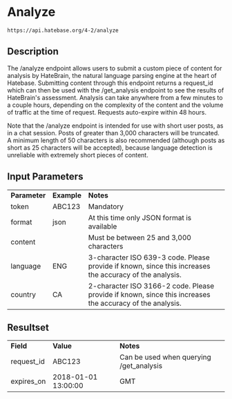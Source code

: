# Analyze

~~~
https://api.hatebase.org/4-2/analyze
~~~

## Description

The /analyze endpoint allows users to submit a custom piece of content for analysis by HateBrain, the natural language parsing engine at the heart of Hatebase. Submitting content through this endpoint returns a request_id which can then be used with the /get_analysis endpoint to see the results of HateBrain's assessment. Analysis can take anywhere from a few minutes to a couple hours, depending on the complexity of the content and the volume of traffic at the time of request. Requests auto-expire within 48 hours.

Note that the /analyze endpoint is intended for use with short user posts, as in a chat session. Posts of greater than 3,000 characters will be truncated. A minimum length of 50 characters is also recommended (although posts as short as 25 characters will be accepted), because language detection is unreliable with extremely short pieces of content.

## Input Parameters

<table>
  <tr>
    <td><b>Parameter</b></td>
    <td><b>Example</b></td>
    <td><b><b>Notes</b></b></td>
  </tr>
  <tr>
    <td>token</td>
    <td>ABC123</td>
    <td>Mandatory</td>
  </tr>
  <tr>
    <td>format</td>
    <td>json</td>
    <td>At this time only JSON format is available</td>
  </tr>
  <tr>
    <td>content</td>
    <td></td>
    <td>Must be between 25 and 3,000 characters</td>
  </tr>
  <tr>
    <td>language</td>
    <td>ENG</td>
    <td>3-character ISO 639-3 code. Please provide if known, since this increases the accuracy of the analysis.</td>
  </tr>
  <tr>
    <td>country</td>
    <td>CA</td>
    <td>2-character ISO 3166-2 code. Please provide if known, since this increases the accuracy of the analysis.</td>
  </tr>
</table>

## Resultset

<table>
  <tr>
    <td><b>Field</b></td>
    <td><b>Value</b></td>
    <td><b><b>Notes</b></b></td>
  </tr>
  <tr>
    <td>request_id</td>
    <td>ABC123</td>
    <td>Can be used when querying /get_analysis</td>
  </tr>
  <tr>
    <td>expires_on</td>
    <td>2018-01-01 13:00:00</td>
    <td>GMT</td>
  </tr>
</table>
